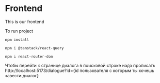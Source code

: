 # Frontend

This is our frontend

To run project
```
npm install

npm i @tanstack/react-query

npm i react-router-dom

```

Чтобы перейти к странице диалога в поисковой строке надо прописать
http://localhost:5173/dialogue?id={id пользователя с которым ты хочешь завести диалог}